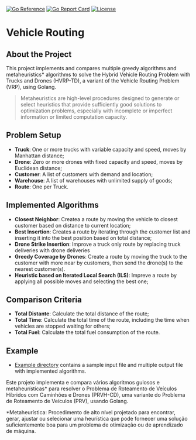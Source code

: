 [![Go Reference](https://pkg.go.dev/badge/github.com/victorguarana/vehicle-routing.svg)](https://pkg.go.dev/github.com/victorguarana/vehicle-routing)
[![Go Report Card](https://goreportcard.com/badge/victorguarana/vehicle-routing)](https://goreportcard.com/report/victorguarana/vehicle-routing)
[![License](https://img.shields.io/github/license/victorguarana/vehicle-routing)](https://github.com/victorguarana/vehicle-routing/blob/main/LICENSE)

# Vehicle Routing

## About the Project

This project implements and compares multiple greedy algorithms and metaheuristics* algorithms to solve the Hybrid Vehicle Routing Problem with Trucks and Drones (HVRP-TD), a variant of the Vehicle Routing Problem (VRP), using Golang.

> Metaheuristics are high-level procedures designed to generate or select heuristics that provide sufficiently good solutions to optimization problems, especially with incomplete or imperfect information or limited computation capacity.

## Problem Setup

- **Truck**: One or more trucks with variable capacity and speed, moves by Manhattan distance;
- **Drone**: Zero or more drones with fixed capacity and speed, moves by Euclidean distance;
- **Customer**: A list of customers with demand and location;
- **Warehouse**: A list of warehouses with unlimited supply of goods;
- **Route**: One per Truck.

## Implemented Algorithms

- **Closest Neighbor**: Createa a route by moving the vehicle to closest customer based on distance to current location;
- **Best Insertion**: Creates a route by iterating through the customer list and inserting it into the best position based on total distance;
- **Drone Strike Insertion**: Improve a truck only route by replacing truck deliveries with drone deliveries
- **Greedy Coverage by Drones**: Create a route by moving the truck to the customer with more near by customers, then send the drone(s) to the nearest customer(s).
- **Heuristic based on Iterated Local Search (ILS)**: Impreve a route by applying all possible moves and selecting the best one;

## Comparison Criteria

- **Total Distante**: Calculate the total distance of the route;
- **Total Time**: Calculate the total time of the route, including the time when vehicles are stopped waiting for others;
- **Total Fuel**: Calculate the total fuel consumption of the route.

## Example
- [Example directory](./example/) contains a sample input file and multiple output file with implemented algorithms.

Este projeto implementa e compara vários algoritmos gulosos e metaheurísticas* para resolver o Problema de Roteamento de Veículos Híbridos com Caminhões e Drones (PRVH-CD), uma variante do Problema de Roteamento de Veículos (PRV), usando Golang. 

*Metaheurística: Procedimento de alto nível projetado para encontrar, gerar, ajustar ou selecionar uma heurística que pode fornecer uma solução suficientemente boa para um problema de otimização ou de aprendizado de máquina.
